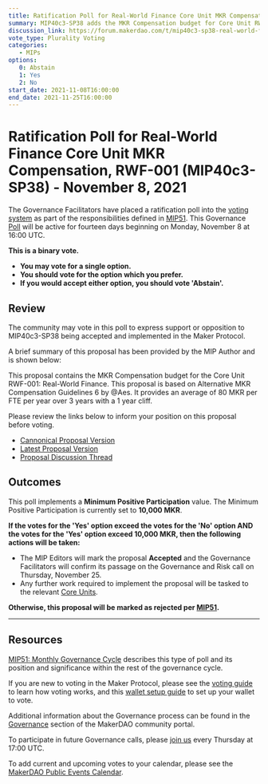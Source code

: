 ```yaml
---
title: Ratification Poll for Real-World Finance Core Unit MKR Compensation, RWF-001 (MIP40c3-SP38) - November 8, 2021
summary: MIP40c3-SP38 adds the MKR Compensation budget for Core Unit RWF-001: Real World Finance.
discussion_link: https://forum.makerdao.com/t/mip40c3-sp38-real-world-finance-core-unit-mkr-compensation-rwf-001/10447
vote_type: Plurality Voting
categories:
   - MIPs
options:
   0: Abstain
   1: Yes
   2: No
start_date: 2021-11-08T16:00:00
end_date: 2021-11-25T16:00:00
---
```

# Ratification Poll for Real-World Finance Core Unit MKR Compensation, RWF-001 (MIP40c3-SP38) - November 8, 2021

The Governance Facilitators have placed a ratification poll into the [voting system](https://vote.makerdao.com/polling) as part of the responsibilities defined in [MIP51](https://mips.makerdao.com/mips/details/MIP51). This Governance [Poll](https://community-development.makerdao.com/en/learn/governance/on-chain-gov) will be active for fourteen days beginning on Monday, November 8 at 16:00 UTC.

**This is a binary vote.** 
- **You may vote for a single option.** 
- **You should vote for the option which you prefer.**
- **If you would accept either option, you should vote 'Abstain'.**

## Review

The community may vote in this poll to express support or opposition to MIP40c3-SP38 being accepted and implemented in the Maker Protocol.

A brief summary of this proposal has been provided by the MIP Author and is shown below:

This proposal contains the MKR Compensation budget for the Core Unit RWF-001: Real-World Finance. This proposal is based on Alternative MKR Compensation Guidelines 6 by @Aes. It provides an average of 80 MKR per FTE per year over 3 years with a 1 year cliff.

Please review the links below to inform your position on this proposal before voting.
* [Cannonical Proposal Version](https://github.com/makerdao/mips/blob/1e68595057de5e9d2154a3320ff121ea7ad1f94a/MIP40/MIP40c3-Subproposals/MIP40c3-SP38.md)
* [Latest Proposal Version](https://mips.makerdao.com/mips/details/MIP40c3SP38)
* [Proposal Discussion Thread](https://forum.makerdao.com/t/mip40c3-sp38-real-world-finance-core-unit-mkr-compensation-rwf-001/10447)

## Outcomes

This poll implements a **Minimum Positive Participation** value. The Minimum Positive Participation is currently set to **10,000 MKR**.

**If the votes for the 'Yes' option exceed the votes for the 'No' option AND the votes for the 'Yes' option exceed 10,000 MKR, then the following actions will be taken:**
* The MIP Editors will mark the proposal **Accepted** and the Governance Facilitators will confirm its passage on the Governance and Risk call on Thursday, November 25. 
* Any further work required to implement the proposal will be tasked to the relevant [Core Units](https://mips.makerdao.com/mips/details/MIP38#mip38c2-core-unit-state).

**Otherwise, this proposal will be marked as rejected per [MIP51](https://mips.makerdao.com/mips/details/MIP51#mip51c2-ratification-poll).**

---

## Resources

[MIP51: Monthly Governance Cycle](https://mips.makerdao.com/mips/details/MIP51) describes this type of poll and its position and significance within the rest of the governance cycle.

If you are new to voting in the Maker Protocol, please see the [voting guide](https://community-development.makerdao.com/en/learn/governance/how-voting-works/) to learn how voting works, and this [wallet setup guide](https://community-development.makerdao.com/en/learn/governance/voting-setup/) to set up your wallet to vote.

Additional information about the Governance process can be found in the [Governance](https://community-development.makerdao.com/en/learn/governance) section of the MakerDAO community portal.

To participate in future Governance calls, please [join us](https://github.com/makerdao/community/tree/master/governance/governance-and-risk-meetings) every Thursday at 17:00 UTC.

To add current and upcoming votes to your calendar, please see the [MakerDAO Public Events Calendar](https://calendar.google.com/calendar/embed?src=makerdao.com_3efhm2ghipksegl009ktniomdk%40group.calendar.google.com&ctz=UTC&mode=week&showCalendars=0&showPrint=0).
